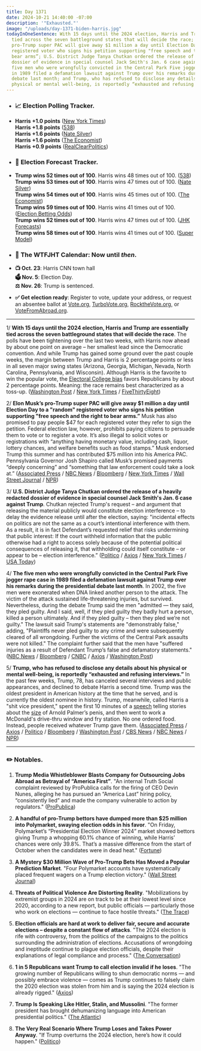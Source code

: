 ```yaml
---
title: Day 1371
date: 2024-10-21 14:40:00 -07:00
description: '"Exhausted."'
image: "/uploads/day-1371-biden-harris.jpg"
todayInOneSentence: With 15 days until the 2024 election, Harris and Trump are essentially
  tied across the seven battleground states that will decide the race; Elon Musk’s
  pro-Trump super PAC will give away $1 million a day until Election Day to a "random"
  registered voter who signs his petition supporting "free speech and the right to
  bear arms”; U.S. District Judge Tanya Chutkan ordered the release of a heavily redacted
  dossier of evidence in special counsel Jack Smith's Jan. 6 case against Trump; the
  five men who were wrongfully convicted in the Central Park Five jogger rape case
  in 1989 filed a defamation lawsuit against Trump over his remarks during the presidential
  debate last month; and Trump, who has refused to disclose any details about his
  physical or mental well-being, is reportedly “exhausted and refusing interviews.”
---
```


* ### 📈 Election Polling Tracker.

* **Harris \+1.0 points** ([New York Times](https://www.nytimes.com/interactive/2024/us/elections/polls-president.html)) \
  **Harris \+1.8 points** ([538](https://projects.fivethirtyeight.com/polls/president-general/2024/national/)) \
  **Harris \+1.6 points** ([Nate Silver](https://www.natesilver.net/p/nate-silver-2024-president-election-polls-model)) \
  **Harris \+1.6 points** ([The Economist](https://www.economist.com/interactive/us-2024-election/trump-harris-polls)) \
  **Harris \+0.9 points** ([RealClearPolitics](https://www.realclearpolling.com/polls/president/general/2024/trump-vs-harris))

* ### 🔮 Election Forecast Tracker.

* **Trump wins 52 times out of 100**. Harris wins 48 times out of 100. ([538](https://projects.fivethirtyeight.com/2024-election-forecast/)) \
  **Trump wins 53 times out of 100**. Harris wins 47 times out of 100. ([Nate Silver](https://www.natesilver.net/p/nate-silver-2024-president-election-polls-model)) \
  **Trump wins 54 times out of 100**. Harris wins 45 times out of 100. ([The Economist](https://www.economist.com/interactive/us-2024-election/prediction-model/president/)) \
  **Trump wins 59 times out of 100**. Harris wins 41 times out of 100. ([Election Betting Odds](https://www.electionbettingodds.com/)) \
  **Trump wins 52 times out of 100**. Harris wins 47 times out of 100. ([JHK Forecasts](https://projects.jhkforecasts.com/2024/president/#standard)) \
  **Trump wins 58 times out of 100**. Harris wins 41 times out of 100. ([Super Model](https://www.thesupermodel.com/p/presidential-winner))

* ### 📅 The WTFJHT Calendar: Now until *then*.

* **📺 Oct. 23**: Harris CNN town hall \
  **🗳️ Nov. 5**: Election Day. \
  **⚖️ Nov. 26**: Trump is sentenced.

* **✅ Get election ready**: Register to vote, update your address, or request an absentee ballot at [Vote.org](https://www.vote.org/), [TurboVote.org](https://turbovote.org/), [RocktheVote.org](https://www.rockthevote.org/), or [VoteFromAbroad.org](https://www.votefromabroad.org/).

---

1/ **With 15 days until the 2024 election, Harris and Trump are essentially tied across the seven battleground states that will decide the race**. The polls have been tightening over the last two weeks, with Harris now ahead by about one point on average – her smallest lead since the Democratic convention. And while Trump has gained some ground over the past couple weeks, the margin between Trump and Harris is 2 percentage points or less in all seven major swing states (Arizona, Georgia, Michigan, Nevada, North Carolina, Pennsylvania, and Wisconsin). Although Harris is the favorite to win the popular vote, the [Electoral College bias](https://www.natesilver.net/p/the-electoral-college-bias-has-returned) favors Republicans by about 2 percentage points. Meaning: the race remains best characterized as a toss-up. ([Washington Post](https://www.washingtonpost.com/politics/2024/10/21/harris-trump-post-schar-school-poll/) / [New York Times](https://www.nytimes.com/2024/10/21/upshot/trump-harris-polls-election.html) / [FiveThirtyEight](https://abcnews.go.com/538/trump-gained-538s-forecast-election-toss/story))

2/ **Elon Musk’s pro-Trump super PAC will give away $1 million a day until Election Day to a "random" registered voter who signs his petition supporting "free speech and the right to bear arms.”** Musk has also promised to pay people $47 for each registered voter they refer to sign the petition. Federal election law, however, prohibits paying citizens to persuade them to vote or to register a vote. It’s also illegal to solicit votes or registrations with “anything having monetary value, including cash, liquor, lottery chances, and welfare benefits such as food stamps.” Musk endorsed Trump this summer and has contributed $75 million into his America PAC. Pennsylvania Governor Josh Shapiro called Musk’s promised payments “deeply concerning” and “something that law enforcement could take a look at.” ([Associated Press](https://apnews.com/article/musk-1-million-giveaway-trump-voters-petition-b4e48acbfe04fde735e60b1911ad0197) / [NBC News](https://www.nbcnews.com/politics/2024-election/pennsylvania-gov-shapiro-law-enforcement-take-look-elon-musk-voter-pay-rcna176279) / [Bloomberg](https://www.bloomberg.com/news/articles/2024-10-20/musk-s-pro-trump-pac-plans-1-million-handouts-in-swing-states) / [New York Times](https://www.nytimes.com/2024/10/20/us/politics/elon-musk-million-dollar-petition.html) / [Wall Street Journal](https://www.wsj.com/politics/elections/elon-musk-offers-1-million-daily-prize-for-signing-his-petition-a9d29ffc) / [NPR](https://www.npr.org/2024/10/20/g-s1-29118/trump-elon-musk-pennsylvania-voters))

3/ **U.S. District Judge Tanya Chutkan ordered the release of a heavily redacted dossier of evidence in special counsel Jack Smith's Jan. 6 case against Trump**. Chutkan rejected Trump's request – and argument that releasing the material publicly would constitute election interference – to delay the evidence release until after the election, saying: "incidental effects on politics are not the same as a court’s intentional interference with them. As a result, it is in fact Defendant’s requested relief that risks undermining that public interest: If the court withheld information that the public otherwise had a right to access solely because of the potential political consequences of releasing it, that withholding could itself constitute – or appear to be – election interference.” ([Politico](https://www.politico.com/live-updates/2024/10/17/2024-elections-live-coverage-updates-analysis/more-trump-evidence-coming-00184297) / [Axios](https://www.axios.com/2024/10/18/trump-jan-6-jack-smith-dossier-redacted) / [New York Times](https://www.nytimes.com/2024/10/18/us/politics/trump-election-case-evidence.html) / [USA Today](https://www.usatoday.com/story/news/politics/elections/2024/10/18/donald-trump-election-interference-case-new-evidence/75714784007/))

4/ **The five men who were wrongfully convicted in the Central Park Five jogger rape case in 1989 filed a defamation lawsuit against Trump over his remarks during the presidential debate last month**. In 2002, the five men were exonerated when DNA linked another person to the attack. The victim of the attack sustained life-threatening injuries, but survived. Nevertheless, during the debate Trump said the men "admitted — they said, they pled guilty. And I said, well, if they pled guilty they badly hurt a person, killed a person ultimately. And if they pled guilty – then they pled we’re not guilty." The lawsuit said Trump's statements are "demonstrably false," adding, "Plaintiffs never pled guilty to any crime and were subsequently cleared of all wrongdoing. Further the victims of the Central Park assaults were not killed." The complaint further said that the men have "suffered injuries as a result of Defendant Trump’s false and defamatory statements." ([NBC News](https://www.nbcnews.com/news/us-news/exonerated-central-park-five-sue-trump-defamation-debate-comments-rcna176403) / [Bloomberg](https://www.bloomberg.com/news/articles/2024-10-21/trump-faces-defamation-suit-from-exonerated-central-park-five) / [CNBC](https://www.cnbc.com/2024/10/21/trump-central-park-5-defamation-suit-election.html) / [Axios](https://www.axios.com/2024/10/21/trump-central-park-five-defamation-lawsuit) / [Washington Post](https://www.washingtonpost.com/national-security/2024/10/21/trump-central-park-five-lawsuit/))

5/ **Trump, who has refused to disclose any details about his physical or mental well-being, is reportedly “exhausted and refusing interviews.”**  In the past few weeks, Trump, 78, has canceled several interviews and public appearances, and declined to debate Harris a second time. Trump was the oldest president in American history at the time that he served, and is currently the oldest nominee in history. Trump, meanwhile, called Harris a "shit vice president," spent the first 10 minutes of a [speech](https://www.rollingstone.com/politics/politics-news/trump-arnold-palmer-penis-size-calls-harris-shit-vp-pennsylvania-speech-1235138168/) telling stories about the [size](https://www.washingtonpost.com/politics/2024/10/19/trump-rally-arnold-palmer-attacks-harris/) of Arnold Palmer’s penis, and then went to work a McDonald's drive-thru window and fry station. No one ordered food. Instead, people received whatever Trump gave them. ([Associated Press](https://apnews.com/article/trump-harris-presidential-election-age-health-medical-records-7bb8212c1024748371e43b85e137bae5) / [Axios](https://www.axios.com/2024/10/18/trump-cancels-interviews-2024) / [Politico](https://www.politico.com/live-updates/2024/10/18/2024-elections-live-coverage-updates-analysis/trump-skips-another-interview-00184327) / [Bloomberg](https://www.bloomberg.com/news/articles/2024-10-18/harris-goads-trump-over-exhausted-report-reviving-age-issue) / [Washington Post](https://www.washingtonpost.com/politics/2024/10/20/trump-mcdonalds-minimum-wage/) / [CBS News](https://www.cbsnews.com/news/donald-trump-town-hall-lancaster-kamala-harris-pennsylvania/) / [NBC News](https://www.nbcnews.com/politics/2024-election/harris-trump-demeans-office-president-rcna176302) / [NPR](https://www.npr.org/2024/10/20/g-s1-29100/trump-pennsylvania-rally-arnold-palmer))

---

### ✏️ Notables.

1. **Trump Media Whistleblower Blasts Company for Outsourcing Jobs Abroad as Betrayal of “America First”**. "An internal Truth Social complaint reviewed by ProPublica calls for the firing of CEO Devin Nunes, alleging he has pursued an “America Last” hiring policy, “consistently lied” and made the company vulnerable to action by regulators." ([ProPublica](https://www.propublica.org/article/trump-media-whistleblower-complaint-devin-nunes))

2. **A handful of pro-Trump bettors have dumped more than $25 million into Polymarket, swaying election odds in his favor**. "On Friday, Polymarket’s “Presidential Election Winner 2024” market showed bettors giving Trump a whopping 60.1% chance of winning, while Harris’ chances were only 39.8%. That’s a massive difference from the start of October when the candidates were in dead heat." ([Fortune](https://fortune.com/2024/10/18/presidential-election-odds-pro-trump-bettors-polymarket-political-polls-harris/))

3. **A Mystery $30 Million Wave of Pro-Trump Bets Has Moved a Popular Prediction Market**. "Four Polymarket accounts have systematically placed frequent wagers on a Trump election victory." ([Wall Street Journal](https://www.wsj.com/finance/betting-election-pro-trump-ad74aa71))

4. **Threats of Political Violence Are Distorting Reality**. "Mobilizations by extremist groups in 2024 are on track to be at their lowest level since 2020, according to a new report, but public officials — particularly those who work on elections — continue to face hostile threats." ([The Trace](https://www.thetrace.org/2024/10/political-violence-threats-guns-research/))

5. **Election officials are hard at work to deliver fair, secure and accurate elections – despite a constant flow of attacks**. "The 2024 election is rife with controversy, from the politics of the campaigns to the politics surrounding the administration of elections. Accusations of wrongdoing and ineptitude continue to plague election officials, despite their explanations of legal compliance and process." ([The Conversation](https://theconversation.com/election-officials-are-hard-at-work-to-deliver-fair-secure-and-accurate-elections-despite-a-constant-flow-of-attacks-236912))

6. **1 in 5 Republicans want Trump to call election invalid if he loses**. "The growing number of Republicans willing to shun democratic norms — and possibly embrace violence — comes as Trump continues to falsely claim the 2020 election was stolen from him and is saying the 2024 election is already rigged." ([Axios](https://www.axios.com/2024/10/21/republicans-trump-declare-election-invalid))

7. **Trump Is Speaking Like Hitler, Stalin, and Mussolini**. "The former president has brought dehumanizing language into American presidential politics." ([The Atlantic](https://www.theatlantic.com/politics/archive/2024/10/trump-authoritarian-rhetoric-hitler-mussolini/680296/))

8. **The Very Real Scenario Where Trump Loses and Takes Power Anyway**. "If Trump overturns the 2024 election, here’s how it could happen." ([Politico](https://www.politico.com/news/magazine/2024/10/20/trump-overturn-2024-election-plan-00184103))
